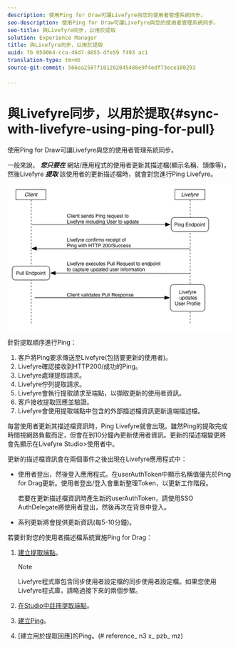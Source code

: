 ```yaml
---
description: 使用Ping for Draw可讓Livefyre與您的使用者管理系統同步。
seo-description: 使用Ping for Draw可讓Livefyre與您的使用者管理系統同步。
seo-title: 與Livefyre同步，以用於提取
solution: Experience Manager
title: 與Livefyre同步，以用於提取
uuid: 7b 059064-cca-46d7-8055-dfe59 f493 ac1
translation-type: tm+mt
source-git-commit: 566ea2587f101202045488e9f4edf73ece100293

---
```



# 與Livefyre同步，以用於提取{#sync-with-livefyre-using-ping-for-pull}

使用Ping for Draw可讓Livefyre與您的使用者管理系統同步。

一般來說， ***您只要在*** 網站/應用程式的使用者更新其描述檔(顯示名稱、頭像等)，然後Livefyre ***提取*** 該使用者的更新描述檔時，就會對您進行Ping Livefyre。

![](assets/Ping-for-Pull.png)

針對提取順序進行Ping：

1. 客戶將Ping要求傳送至Livefyre(包括要更新的使用者)。
1. Livefyre確認接收到HTTP200/成功的Ping。
1. Livefyre處理提取請求。
1. Livefyre佇列提取請求。
1. Livefyre會執行提取請求至端點，以擷取更新的使用者資訊。
1. 客戶接收提取回應並驗證。
1. Livefyre會使用提取端點中包含的外部描述檔資訊更新遠端描述檔。

每當使用者更新其描述檔資訊時，Ping Livefyre就會出現。雖然Ping的提取完成時間視網路負載而定，但會在到10分鐘內更新使用者資訊。更新的描述檔變更將會先顯示在Livefyre Studio>使用者中。

更新的描述檔資訊會在兩個事件之後出現在Livefyre應用程式中：

* 使用者登出，然後登入應用程式。在userAuthToken中顯示名稱值優先於Ping for Drag更新。使用者登出/登入會重新整理Token，以更新工作階段。

   若要在更新描述檔資訊時產生新的userAuthToken，請使用SSO AuthDelegate將使用者登出，然後再次在背景中登入。

* 系列更新將會提供更新資訊(每5-10分鐘)。

若要針對您的使用者描述檔系統實施Ping for Drag：

1. [建立提取端點](#t_build_the_pull_endpoint)。

   >[!NOTE]
   >
   >Livefyre程式庫包含同步使用者設定檔的同步使用者設定檔。如果您使用Livefyre程式庫，請略過接下來的兩個步驟。

1. [在Studio中註冊提取端點](#register_the_endpoint_with_studio)。
1. [建立Ping](#t_build_the_ping)。
1. [建立用於提取回應]的Ping。(# reference_ n3 x_ pzb_ mz)
